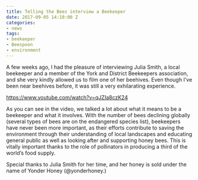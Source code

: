 ```yaml
---
title: Telling the Bees interview a Beekeeper
date: 2017-09-05 14:10:00 Z
categories:
- news
tags:
- beekeeper
- Beespoon
- environment
---
```


A few weeks ago, I had the pleasure of interviewing Julia Smith, a local beekeeper and a member of the York and District Beekeepers association, and she very kindly allowed us to film one of her beehives. Even though I’ve been near beehives before, it was still a very exhilarating experience. 
 
https://www.youtube.com/watch?v=qJZIa8czK24 

As you can see in the video, we talked a lot about what it means to be a beekeeper and what it involves. With the number of bees declining globally (several types of bees are on the endangered species list), beekeepers have never been more important, as their efforts contribute to saving the environment through their understanding of local landscapes and educating general public as well as looking after and supporting honey bees. This is vitally important thanks to the role of pollinators in producing a third of the world’s food supply. 

Special thanks to Julia Smith for her time, and her honey is sold under the name of Yonder Honey (@yonderhoney.)  
